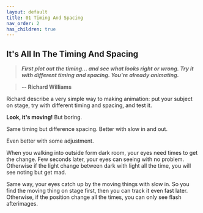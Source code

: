 ```yaml
---
layout: default
title: 01 Timing And Spacing
nav_order: 2
has_children: true
---
```


## It's All In The Timing And Spacing
> **_First plot out the timing... and see what looks right or wrong. Try it with different timing and spacing. You're already animating._**

> **-- Richard Williams**

Richard describe a very simple way to making animation: put your subject on stage, try with different timing and spacing, and test it.

**Look, it's moving!** But boring.
<div id="coin_a" style="max-width:600px;"></div>

Same timing but difference spacing. Better with slow in and out.
<div id="coin_b" style="max-width:600px;"></div>

Even better with some adjustment.
<div id="coin_c" style="max-width:600px;"></div>
<script>
  var coin_a = bodymovin.loadAnimation({
    container: document.getElementById('coin_a'),
    renderer: 'svg',
    loop: true,
    autoplay: true,
    path: '../lottie/04_coin_a.json'
  });
  var coin_b = bodymovin.loadAnimation({
    container: document.getElementById('coin_b'),
    renderer: 'svg',
    loop: true,
    autoplay: true,
    path: '../lottie/04_coin_b.json'
  });
  var coin_c = bodymovin.loadAnimation({
    container: document.getElementById('coin_c'),
    renderer: 'svg',
    loop: true,
    autoplay: true,
    path: '../lottie/04_coin_c.json'
  });
</script>

When you walking into outside form dark room, your eyes need times to get the change. Few seconds later, your eyes can seeing with no problem. Otherwise if the light change between dark with light all the time, you will see noting but get mad.

Same way, your eyes catch up by the moving things with slow in. So you find the moving thing on stage first, then you can track it even fast later. Otherwise, if the position change all the times, you can only see flash afterimages.
